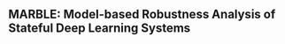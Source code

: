 ## MARBLE: Model-based Robustness Analysis of Stateful Deep Learning Systems



































